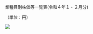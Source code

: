 業種目別株価等一覧表(令和４年１・２月分)

（単位：円）

![](https://www.nta.go.jp/tmp/25f288a0-2fdb-4b47-b573-063edc185524/images/66e69e6ca4e69e6803904886ef21456d376374b2b27d6233bf1f650c835e126e.jpg)